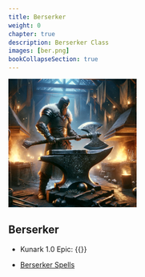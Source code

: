 ```yaml
---
title: Berserker
weight: 0
chapter: true
description: Berserker Class
images: [ber.png]
bookCollapseSection: true
---
```


![Classes](ber.png)


## Berserker

- Kunark 1.0 Epic: {{<item id="68299" name="Kerasian Axe of Ire" link="/classes/ber/epic/">}}

- [Berserker Spells](/classes/ber/spells)
